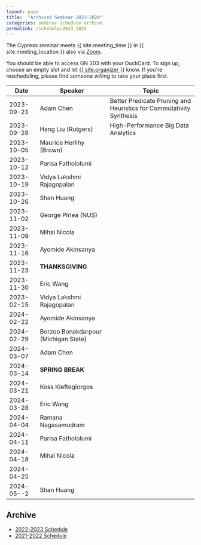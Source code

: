 ```yaml
---
layout: page
title:  "Archived Seminar 2023-2024"
categories: seminar schedule archive
permalink: /schedule/2023_2024
---
```


<link rel="stylesheet" href="{{ "/assets/schedule.css" | relative_url }}">

The Cypress seminar meets {{ site.meeting_time }} in {{ site.meeting_location }} also via [Zoom](https://stevens.zoom.us/j/96042392165).

You should be able to access GN 303 with your DuckCard. To sign up,
choose an empty slot and let <a id="contact" href="mailto:{{
site.email }}">{{ site.organizer }}</a> know. If you're rescheduling, please
find someone willing to take your place first.

| Date       | Speaker                               | Topic |
| ---------- | ------------------------------------- | ------------------------------------------------- |
| 2023-09-21 | Adam Chen | Better Predicate Pruning and Heuristics for Commutativity Synthesis |
| 2023-09-28 | Hang Liu (Rutgers) | High-Performance Big Data Analytics |
| 2023-10-05 | Maurice Herlihy (Brown) | |
| 2023-10-12 | Parisa Fathololumi | |
| 2023-10-19 | Vidya Lakshmi Rajagopalan | |
| 2023-10-26 | Shan Huang | |
| 2023-11-02 | George Pîrlea (NUS) | |
| 2023-11-09 | Mihai Nicola | |
| 2023-11-16 | Ayomide Akinsanya| |
| 2023-11-23 | **THANKSGIVING** | |
| 2023-11-30 | Eric Wang | |
| 2023-02-15 | Vidya Lakshmi Rajagopalan | |
| 2024-02-22 | Ayomide Akinsanya | |
| 2024-02-29 | Borzoo Bonakdarpour (Michigan State) | |
| 2024-03-07 | Adam Chen | |
| 2024-03-14 | **SPRING BREAK** | |
| 2024-03-21 | Koss Kleftogiorgos | |
| 2024-03-28 | Eric Wang | |
| 2024-04-04 | Ramana Nagasamudram | |
| 2024-04-11 | Parisa Fathololumi | |
| 2024-04-18 | Mihai Nicola | |
| 2024-04-25 | | |
| 2024-05--2 | Shan Huang | |

## Archive

- [2022-2023 Schedule](2022_2023.html)
- [2021-2022 Schedule](2021_2022.html)
